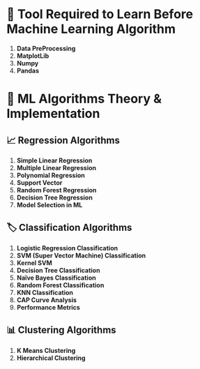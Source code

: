 # 📘 Tool Required to Learn Before Machine Learning Algorithm
1. **Data PreProcessing**
2. **MatplotLib**
3. **Numpy**
4. **Pandas**

# 🤖 ML Algorithms Theory & Implementation
## 📈 Regression Algorithms
1. **Simple Linear Regression**
2. **Multiple Linear Regression**
3. **Polynomial Regression**
4. **Support Vector**
5. **Random Forest Regression**
6. **Decision Tree Regression**
7. **Model Selection in ML**

## 🏷️ Classification Algorithms
1. **Logistic Regression Classification**
2. **SVM (Super Vector Machine) Classification**
3. **Kernel SVM**
4. **Decision Tree Classification**
5. **Naïve Bayes Classification**
6. **Random Forest Classification**
7. **KNN Classification**
8. **CAP Curve Analysis**
9. **Performance Metrics**

## 📊 Clustering Algorithms
1. **K Means Clustering**
2. **Hierarchical Clustering**
